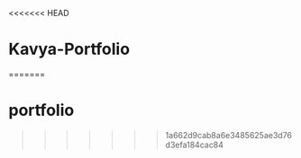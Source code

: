 <<<<<<< HEAD
# Kavya-Portfolio
=======
# portfolio
>>>>>>> 1a662d9cab8a6e3485625ae3d76d3efa184cac84

